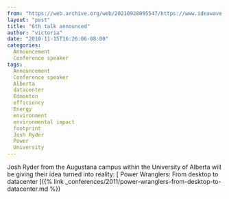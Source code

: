 ```yaml
---
from: "https://web.archive.org/web/20210928095547/https://www.ideawave.ca/6th-talk-announced/"
layout: "post"
title: "6th talk announced"
author: "victoria"
date: "2010-11-15T16:26:06-08:00"
categories:
  Announcement
  Conference speaker
tags: 
  Announcement
  Conference speaker
  Alberta
  datacenter
  Edmonton
  efficiency
  Energy
  environment
  environmental impact
  footprint
  Josh Ryder
  Power
  University
---
```


Josh Ryder from the Augustana campus within the University of Alberta will be giving their idea turned into reality: [ Power Wranglers: From desktop to datacenter ]({% link _conferences/2011/power-wranglers-from-desktop-to-datacenter.md %})
